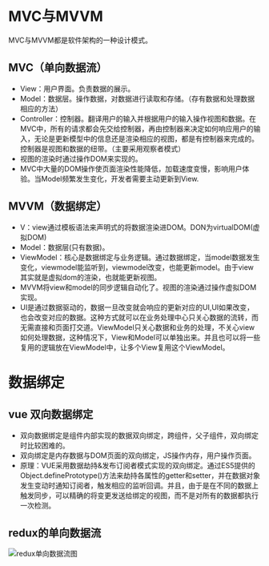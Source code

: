 # MVC与MVVM

MVC与MVVM都是软件架构的一种设计模式。

## MVC（单向数据流）

- View：用户界面。负责数据的展示。
- Model：数据层。操作数据，对数据进行读取和存储。（存有数据和处理数据相应的方法）
- Controller：控制器。翻译用户的输入并根据用户的输入操作视图和数据。在MVC中，所有的请求都会先交给控制器，再由控制器来决定如何响应用户的输入，无论是更新模型中的信息还是渲染相应的视图，都是有控制器来完成的。控制器是视图和数据的纽带。（主要采用观察者模式）
- 视图的渲染时通过操作DOM来实现的。
- MVC中大量的DOM操作使页面渲染性能降低，加载速度变慢，影响用户体验。当Model频繁发生变化，开发者需要主动更新到View.


## MVVM（数据绑定）

- V：view通过模板语法来声明式的将数据渲染进DOM。DON为virtualDOM(虚拟DOM)
- Model：数据层(只有数据)。
- ViewModel：核心是数据绑定与业务逻辑。通过数据绑定，当model数据发生变化，viewmodel能监听到，viewmodel改变，也能更新model。由于view其实就是虚拟dom的渲染，也就能更新视图。
- MVVM将view和model的同步逻辑自动化了。视图的渲染通过操作虚拟DOM实现。
- UI是通过数据驱动的，数据一旦改变就会响应的更新对应的UI,UI如果改变，也会改变对应的数据。这种方式就可以在业务处理中心只关心数据的流转，而无需直接和页面打交道。ViewModel只关心数据和业务的处理，不关心view如何处理数据，这种情况下，View和Model可以单独出来。并且也可以将一些复用的逻辑放在ViewModel中，让多个View复用这个ViewModel。


# 数据绑定 

## vue 双向数据绑定

- 双向数据绑定是组件内部实现的数据双向绑定，跨组件，父子组件，双向绑定时比较困难的。
- 双向绑定是内存数据与DOM页面的双向绑定，JS操作内存，用户操作页面。
- 原理：VUE采用数据劫持&发布订阅者模式实现的双向绑定。通过ES5提供的Object.definePrototype()方法来劫持各属性的getter和setter，并在数据对象发生变动时通知订阅者，触发相应的监听回调。并且，由于是在不同的数据上触发同步，可以精确的将变更发送给绑定的视图，而不是对所有的数据都执行一次检测。

## redux的单向数据流

![redux单向数据流图](https://github.com/lhalou/interview-question/blob/master/images/redux%E7%9A%84%E5%8D%95%E5%90%91%E6%95%B0%E6%8D%AE%E6%B5%81.PNG)

